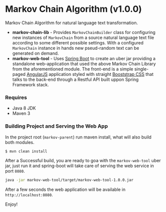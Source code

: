 # Markov Chain Algorithm  (v1.0.0)

Markov Chain Algorithm for natural language text transformation.

  - **markov-chain-lib** - Provides ``MarkovChainBuilder`` class for configuring new instances of ``MarkovChain`` from a source natural language text file according to some different possible settings. With a configured ``MarkovChain`` instance in hands new pseud-random text can be generated on demand.
  - **markov-web-tool** - Uses [Spring Boot](http://projects.spring.io/spring-boot/) to create an uber jar providing a standalone web-application that used the above Markov Chain Library from the aforementioned module. The front-end is a simple single-paged [AngularJS](https://angularjs.org/) application styled with straight [Booststrap CSS](http://getbootstrap.com/css/) that talks to the back-end through a Restful API built uppon Spring Framework stack.

### Requires

 - Java 8 JDK
 - Maven 3

### Building Project and Serving the Web App
In the project root (``markov-parent``) run maven install, what will also build both modules.
 ```sh
$ mvn clean install
```
After a Successful build, you are ready to goa with the ``markov-web-tool`` uber jar, just run it and spring-boot will take care of serving the web service in port ``8080``.
```sh
java -jar markov-web-tool/target/markov-web-tool-1.0.0.jar
```
After a few seconds the web application will be available in ``http://localhost:8080``. 

Enjoy!
